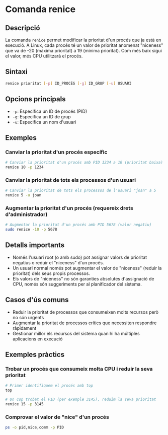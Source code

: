 # Comanda renice

## Descripció

La comanda `renice` permet modificar la prioritat d'un procés que ja està en execució. A Linux, cada procés té un valor de prioritat anomenat "niceness" que va de -20 (màxima prioritat) a 19 (mínima prioritat). Com més baix sigui el valor, més CPU utilitzarà el procés.

## Sintaxi

```bash
renice prioritat [-p] ID_PROCÉS [-g] ID_GRUP [-u] USUARI
```

## Opcions principals

- `-p`: Especifica un ID de procés (PID)
- `-g`: Especifica un ID de grup
- `-u`: Especifica un nom d'usuari

## Exemples

### Canviar la prioritat d'un procés específic

```bash
# Canviar la prioritat d'un procés amb PID 1234 a 10 (prioritat baixa)
renice 10 -p 1234
```

### Canviar la prioritat de tots els processos d'un usuari

```bash
# Canviar la prioritat de tots els processos de l'usuari "joan" a 5
renice 5 -u joan
```

### Augmentar la prioritat d'un procés (requereix drets d'administrador)

```bash
# Augmentar la prioritat d'un procés amb PID 5678 (valor negatiu)
sudo renice -10 -p 5678
```

## Detalls importants

- Només l'usuari root (o amb sudo) pot assignar valors de prioritat negatius o reduir el "niceness" d'un procés.
- Un usuari normal només pot augmentar el valor de "niceness" (reduir la prioritat) dels seus propis processos.
- Els valors de "niceness" no són garanties absolutes d'assignació de CPU, només són suggeriments per al planificador del sistema.

## Casos d'ús comuns

- Reduir la prioritat de processos que consumeixen molts recursos però no són urgents
- Augmentar la prioritat de processos crítics que necessiten respondre ràpidament
- Gestionar millor els recursos del sistema quan hi ha múltiples aplicacions en execució

## Exemples pràctics

### Trobar un procés que consumeix molta CPU i reduir la seva prioritat

```bash
# Primer identifiquem el procés amb top
top

# Un cop trobat el PID (per exemple 3145), reduïm la seva prioritat
renice 15 -p 3145
```

### Comprovar el valor de "nice" d'un procés

```bash
ps -o pid,nice,comm -p PID
```
